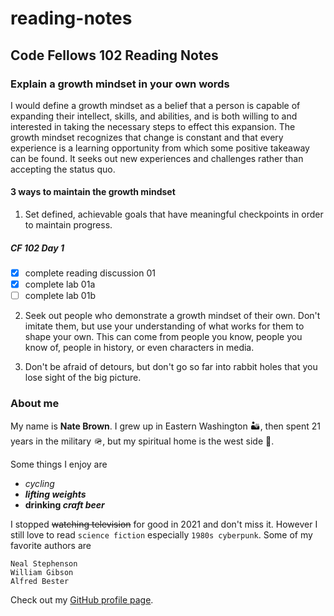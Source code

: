 # reading-notes

## Code Fellows 102 Reading Notes

### Explain a growth mindset in your own words

I would define a growth mindset as a belief that a person is capable of expanding their intellect, skills, and abilities, and is both willing to and interested in taking the necessary steps to effect this expansion. The growth mindset recognizes that change is constant and that every experience is a learning opportunity from which some positive takeaway can be found. It seeks out new experiences and challenges rather than accepting the status quo.

#### 3 ways to maintain the growth mindset

1. Set defined, achievable goals that have meaningful checkpoints in order to maintain progress.

##### CF 102 Day 1

- [x] complete reading discussion 01
- [x] complete lab 01a
- [ ] complete lab 01b

2. Seek out people who demonstrate a growth mindset of their own. Don't imitate them, but use your understanding of what works for them to shape your own. This can come from people you know, people you know of, people in history, or even characters in media.

3. Don't be afraid of detours, but don't go so far into rabbit holes that you lose sight of the big picture.

### About me

My name is **Nate Brown**. I grew up in Eastern Washington 🏜️, then spent 21 years in the military 🪖, but my spiritual home is the west side 🌲.

Some things I enjoy are
- _cycling_
- ***lifting weights***
- **drinking _craft beer_**

I stopped ~~watching television~~ for good in 2021 and don't miss it. However I still love to read `science fiction` especially `1980s cyberpunk`. Some of my favorite authors are

```
Neal Stephenson
William Gibson
Alfred Bester
```

Check out my [GitHub profile page](https://github.com/nate-brown-1).
